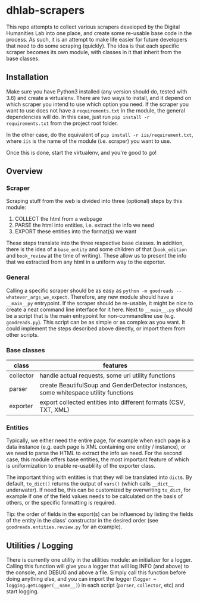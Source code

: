 # dhlab-scrapers

This repo attempts to collect various scrapers developed by the Digital Humanities Lab into one place, and create some re-usable base code in the process. As such, it is an attempt to make life easier for future developers that need to do some scraping (quickly). The idea is that each specific scraper becomes its own module, with classes in it that inherit from the base classes.

## Installation

Make sure you have Python3 installed (any version should do, tested with 3.6) and create a virtualenv. There are two ways to install, and it depend on which scraper you intend to use which option you need. If the scraper you want to use does not have a `requirements.txt` in the module, the general dependencies will do. In this case, just run `pip install -r requirements.txt` from the project root folder.

In the other case, do the equivalent of `pip install -r iis/requirement.txt`, where `iis` is the name of the module (i.e. scraper) you want to use.

Once this is done, start the virtualenv, and you're good to go!

## Overview

### Scraper

Scraping stuff from the web is divided into three (optional) steps by this module:

1. COLLECT the html from a webpage
2. PARSE the html into entities, i.e. extract the info we need
3. EXPORT these entities into the format(s) we want

These steps translate into the three respective base classes. In addition, there is the idea of a `base_entity` and some children of that (`book_edition` and `book_review` at the time of writing). These allow us to present the info that we extracted from any html in a uniform way to the exporter.

### General

Calling a specific scraper should be as easy as `python -m goodreads --whatever_args_we_expect`. Therefore, any new module should have a `__main__py` entrypoint. If the scraper should be re-usable, it might be nice to create a neat command line interface for it here. Next to `__main__.py` should be a script that is the main entrypoint for non-commandline use (e.g. `goodreads.py`). This script can be as simple or as complex as you want. It could implement the steps described above directly, or import them from other scripts.

### Base classes

| class | features |
| ----- | ----- |
| collector | handle actual requests, some url utility functions |
| parser | create BeautifulSoup and GenderDetector instances, some whitespace utility functions |
| exporter | export collected entities into different formats (CSV, TXT, XML)

### Entities

Typically, we either need the entire page, for example when each page is a data instance (e.g. each page is XML containing one entity / instance), or we need to parse the HTML to extract the info we need. For the second case, this module offers base entities, the most important feature of which is uniformization to enable re-usablility of the exporter class.

The important thing with entities is that they will be translated into `dict`s. By default, `to_dict()` returns the output of `vars()` (which calls `__dict__` underwater). If need be, this can be customized by overwriting `to_dict`, for example if one of the field values needs to be calculated on the basis of others, or the specific formatting is required.

Tip: the order of fields in the export(s) can be influenced by listing the fields of the entity in the class' constructor in the desired order (see `goodreads.entities.review.py` for an example).

## Utilities / Logging

There is currently one utility in the utilities module: an initializer for a logger. Calling this function will give you a logger that will log INFO (and above) to the console, and DEBUG and above a file. Simply call this function before doing anything else, and you can import the logger (`logger = logging.getLogger(__name__)`) in each script (`parser`, `collector`, etc) and start logging.
